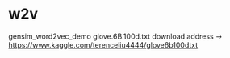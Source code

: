 # w2v
gensim_word2vec_demo
glove.6B.100d.txt download address -> https://www.kaggle.com/terenceliu4444/glove6b100dtxt
